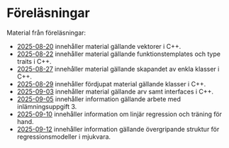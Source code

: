 # Föreläsningar

Material från föreläsningar:
* [2025-08-20](./2025-08-20/README.md) innehåller material gällande vektorer i C++.
* [2025-08-22](./2025-08-22/README.md) innehåller material gällande funktionstemplates och type traits i C++.
* [2025-08-27](./2025-08-27/README.md) innehåller material gällande skapandet av enkla klasser i C++.
* [2025-08-29](./2025-08-29/README.md) innehåller fördjupat material gällande klasser i C++.
* [2025-09-03](./2025-09-03/README.md) innehåller material gällande arv samt interfaces i C++.
* [2025-09-05](./2025-09-05/README.md) innehåller information gällande arbete med inlämningsuppgift 3.
* [2025-09-10](./2025-09-10/README.md) innehåller information om linjär regression och träning för hand.
* [2025-09-12](./2025-09-12/README.md) innehåller information gällande övergripande struktur för regressionsmodeller i mjukvara.
